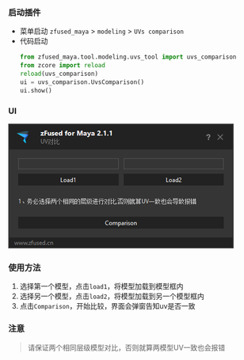 ### 启动插件
- 菜单启动 
    `zfused_maya` > `modeling` > `UVs comparison`
- 代码启动
    ```python
    from zfused_maya.tool.modeling.uvs_tool import uvs_comparison
    from zcore import reload
    reload(uvs_comparison)
    ui = uvs_comparison.UvsComparison()
    ui.show()
    ```
### UI  
![](pipeline/../../../images/modeling/uv_compare.png ':size=400')

### 使用方法  
1. 选择第一个模型，点击`load1`，将模型加载到模型框内
2. 选择另一个模型，点击`load2`，将模型加载到另一个模型框内
3. 点击`Comparison`，开始比较，界面会弹窗告知uv是否一致


### 注意
> 请保证两个相同层级模型对比，否则就算两模型UV一致也会报错